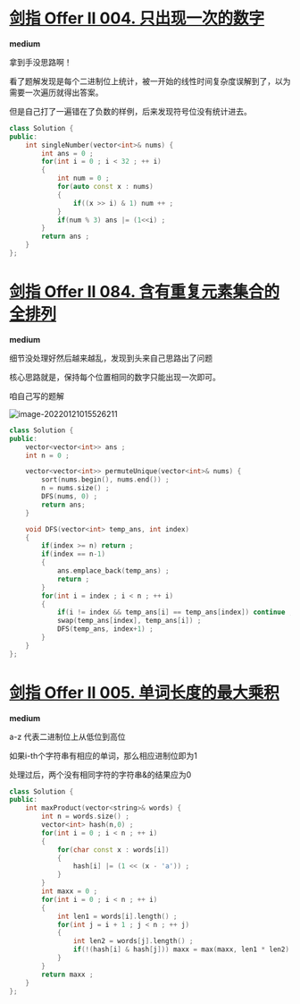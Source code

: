 # [剑指 Offer II 004. 只出现一次的数字 ](https://leetcode-cn.com/problems/WGki4K/)

**medium**

拿到手没思路啊！

看了题解发现是每个二进制位上统计，被一开始的线性时间复杂度误解到了，以为需要一次遍历就得出答案。

但是自己打了一遍错在了负数的样例，后来发现符号位没有统计进去。

```c++
class Solution {
public:
    int singleNumber(vector<int>& nums) {
        int ans = 0 ;
        for(int i = 0 ; i < 32 ; ++ i)
        {
            int num = 0 ;
            for(auto const x : nums)
            {
                if((x >> i) & 1) num ++ ;
            }
            if(num % 3) ans |= (1<<i) ;
        }
        return ans ;
    }
};
```

# [剑指 Offer II 084. 含有重复元素集合的全排列 ](https://leetcode-cn.com/problems/7p8L0Z/)

**medium**

细节没处理好然后越来越乱，发现到头来自己思路出了问题

核心思路就是，保持每个位置相同的数字只能出现一次即可。

咱自己写的题解

![image-20220121015526211](https://s2.loli.net/2022/01/21/56uxcRhSBOeso3j.png)

```c++
class Solution {
public:
    vector<vector<int>> ans ;
    int n = 0 ;

    vector<vector<int>> permuteUnique(vector<int>& nums) {
        sort(nums.begin(), nums.end()) ;
        n = nums.size() ;
        DFS(nums, 0) ;
        return ans;
    }

    void DFS(vector<int> temp_ans, int index) 
    {
        if(index >= n) return ;
        if(index == n-1)
        {
            ans.emplace_back(temp_ans) ;
            return ;
        }
        for(int i = index ; i < n ; ++ i)
        {
            if(i != index && temp_ans[i] == temp_ans[index]) continue ;
            swap(temp_ans[index], temp_ans[i]) ;
            DFS(temp_ans, index+1) ;
        }
    }
};
```

# [剑指 Offer II 005. 单词长度的最大乘积](https://leetcode-cn.com/problems/aseY1I/)

**medium**

a-z 代表二进制位上从低位到高位

如果i-th个字符串有相应的单词，那么相应进制位即为1

处理过后，两个没有相同字符的字符串&的结果应为0

```c++
class Solution {
public:
    int maxProduct(vector<string>& words) {
        int n = words.size() ;
        vector<int> hash(n,0) ;
        for(int i = 0 ; i < n ; ++ i)
        {
            for(char const x : words[i])
            {
                hash[i] |= (1 << (x - 'a')) ;
            }
        }
        int maxx = 0 ;
        for(int i = 0 ; i < n ; ++ i)
        {
            int len1 = words[i].length() ;
            for(int j = i + 1 ; j < n ; ++ j)
            {
                int len2 = words[j].length() ;
                if(!(hash[i] & hash[j])) maxx = max(maxx, len1 * len2) ;
            }
        }
        return maxx ;
    }
};
```

